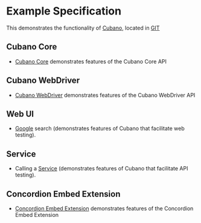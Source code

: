 # Example Specification

This demonstrates the functionality of [Cubano](http://concordion.org/cubano), located in [GIT](https://github.com/concordion/cubano)

## Cubano Core
* [Cubano Core](cubanocore/CubanoCore.md "c:run") demonstrates features of the Cubano Core API

## Cubano WebDriver
* [Cubano WebDriver](cubanowebdriver/CubanoWebDriver.md "c:run") demonstrates features of the Cubano WebDriver API

## Web UI
* [Google](google/Google.md "c:run") search (demonstrates features of Cubano that facilitate web testing).

## Service
* Calling a [Service](service/Service.md "c:run") (demonstrates features of Cubano that facilitate API testing).

## Concordion Embed Extension
* [Concordion Embed Extension](embed/Embed.md "c:run") demonstrates features of the Concordion Embed Extension